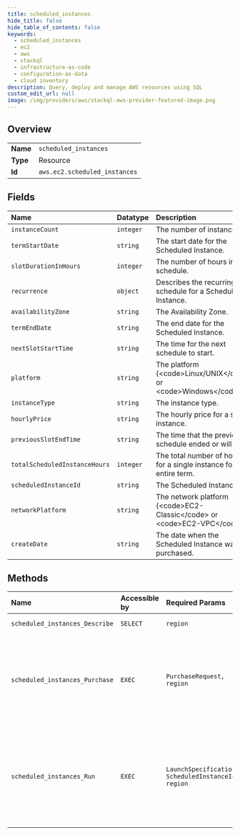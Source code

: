 ```yaml
---
title: scheduled_instances
hide_title: false
hide_table_of_contents: false
keywords:
  - scheduled_instances
  - ec2
  - aws    
  - stackql
  - infrastructure-as-code
  - configuration-as-data
  - cloud inventory
description: Query, deploy and manage AWS resources using SQL
custom_edit_url: null
image: /img/providers/aws/stackql-aws-provider-featured-image.png
---
```

  
    

## Overview
<table><tbody>
<tr><td><b>Name</b></td><td><code>scheduled_instances</code></td></tr>
<tr><td><b>Type</b></td><td>Resource</td></tr>
<tr><td><b>Id</b></td><td><code>aws.ec2.scheduled_instances</code></td></tr>
</tbody></table>

## Fields
| Name | Datatype | Description |
|:-----|:---------|:------------|
| `instanceCount` | `integer` | The number of instances. |
| `termStartDate` | `string` | The start date for the Scheduled Instance. |
| `slotDurationInHours` | `integer` | The number of hours in the schedule. |
| `recurrence` | `object` | Describes the recurring schedule for a Scheduled Instance. |
| `availabilityZone` | `string` | The Availability Zone. |
| `termEndDate` | `string` | The end date for the Scheduled Instance. |
| `nextSlotStartTime` | `string` | The time for the next schedule to start. |
| `platform` | `string` | The platform (&lt;code&gt;Linux/UNIX&lt;/code&gt; or &lt;code&gt;Windows&lt;/code&gt;). |
| `instanceType` | `string` | The instance type. |
| `hourlyPrice` | `string` | The hourly price for a single instance. |
| `previousSlotEndTime` | `string` | The time that the previous schedule ended or will end. |
| `totalScheduledInstanceHours` | `integer` | The total number of hours for a single instance for the entire term. |
| `scheduledInstanceId` | `string` | The Scheduled Instance ID. |
| `networkPlatform` | `string` | The network platform (&lt;code&gt;EC2-Classic&lt;/code&gt; or &lt;code&gt;EC2-VPC&lt;/code&gt;). |
| `createDate` | `string` | The date when the Scheduled Instance was purchased. |
## Methods
| Name | Accessible by | Required Params | Description |
|:-----|:--------------|:----------------|:------------|
| `scheduled_instances_Describe` | `SELECT` | `region` | Describes the specified Scheduled Instances or all your Scheduled Instances. |
| `scheduled_instances_Purchase` | `EXEC` | `PurchaseRequest, region` | &lt;p&gt;Purchases the Scheduled Instances with the specified schedule.&lt;/p&gt; &lt;p&gt;Scheduled Instances enable you to purchase Amazon EC2 compute capacity by the hour for a one-year term. Before you can purchase a Scheduled Instance, you must call &lt;a&gt;DescribeScheduledInstanceAvailability&lt;/a&gt; to check for available schedules and obtain a purchase token. After you purchase a Scheduled Instance, you must call &lt;a&gt;RunScheduledInstances&lt;/a&gt; during each scheduled time period.&lt;/p&gt; &lt;p&gt;After you purchase a Scheduled Instance, you can't cancel, modify, or resell your purchase.&lt;/p&gt; |
| `scheduled_instances_Run` | `EXEC` | `LaunchSpecification, ScheduledInstanceId, region` | &lt;p&gt;Launches the specified Scheduled Instances.&lt;/p&gt; &lt;p&gt;Before you can launch a Scheduled Instance, you must purchase it and obtain an identifier using &lt;a&gt;PurchaseScheduledInstances&lt;/a&gt;.&lt;/p&gt; &lt;p&gt;You must launch a Scheduled Instance during its scheduled time period. You can't stop or reboot a Scheduled Instance, but you can terminate it as needed. If you terminate a Scheduled Instance before the current scheduled time period ends, you can launch it again after a few minutes. For more information, see &lt;a href="https://docs.aws.amazon.com/AWSEC2/latest/UserGuide/ec2-scheduled-instances.html"&gt;Scheduled Instances&lt;/a&gt; in the &lt;i&gt;Amazon EC2 User Guide&lt;/i&gt;.&lt;/p&gt; |

